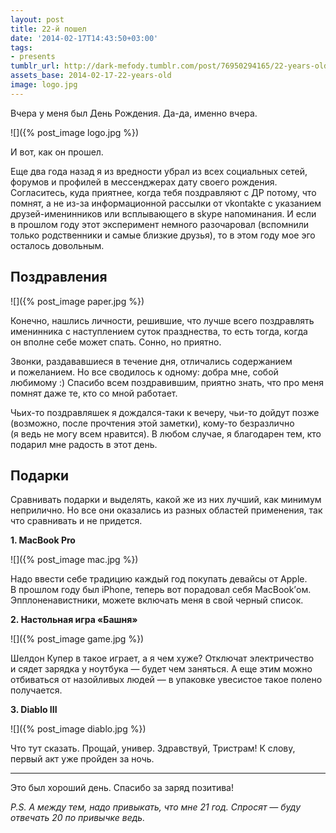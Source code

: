 ```yaml
---
layout: post
title: 22-й пошел
date: '2014-02-17T14:43:50+03:00'
tags:
- presents
tumblr_url: http://dark-mefody.tumblr.com/post/76950294165/22-years-old
assets_base: 2014-02-17-22-years-old
image: logo.jpg
---
```

Вчера у меня был День Рождения. Да-да, именно вчера.

<p class="text-center" markdown="1">![]({% post_image logo.jpg %})</p>

И вот, как он прошел.
<!--more-->

Еще два года назад я из вредности убрал из всех социальных сетей, форумов и профилей в мессенджерах дату своего рождения. Согласитесь, куда приятнее, когда тебя поздравляют с ДР потому, что помнят, а не из-за информационной рассылки от vkontakte с указанием друзей-именинников или всплывающего в skype напоминания. И если в прошлом году этот эксперимент немного разочаровал (вспомнили только родственники и самые близкие друзья), то в этом году мое эго осталось довольным.

## Поздравления

<p class="text-center" markdown="1">![]({% post_image paper.jpg %})</p>

Конечно, нашлись личности, решившие, что лучше всего поздравлять именинника с наступлением суток празднества, то есть тогда, когда он вполне себе может спать. Сонно, но приятно.

Звонки, раздававшиеся в течение дня, отличались содержанием и пожеланием. Но все сводилось к одному: добра мне, собой любимому :) Спасибо всем поздравившим, приятно знать, что про меня помнят даже те, кто со мной работает.

Чьих-то поздравляшек я дождался-таки к вечеру, чьи-то дойдут позже (возможно, после прочтения этой заметки), кому-то безразлично (я ведь не могу всем нравится). В любом случае, я благодарен тем, кто подарил мне радость в этот день.

## Подарки

Сравнивать подарки и выделять, какой же из них лучший, как минимум неприлично. Но все они оказались из разных областей применения, так что сравнивать и не придется.

**1\. MacBook Pro**

<p class="text-center" markdown="1">![]({% post_image mac.jpg %})</p>

Надо ввести себе традицию каждый год покупать девайсы от Apple. В прошлом году был iPhone, теперь вот порадовал себя MacBook’ом. Эпплоненавистники, можете включать меня в свой черный список.

**2\. Настольная игра «Башня»**

<p class="text-center" markdown="1">![]({% post_image game.jpg %})</p>

Шелдон Купер в такое играет, а я чем хуже? Отключат электричество и сядет зарядка у ноутбука — будет чем заняться. А еще этим можно отбиваться от назойливых людей — в упаковке увесистое такое полено получается.

**3\. Diablo III**

<p class="text-center" markdown="1">![]({% post_image diablo.jpg %})</p>

Что тут сказать. Прощай, универ. Здравствуй, Тристрам! К слову, первый акт уже пройден за ночь.

* * *

Это был хороший день. Спасибо за заряд позитива!

_P.S. А между тем, надо привыкать, что мне 21 год. Спросят — буду отвечать 20 по привычке ведь._
